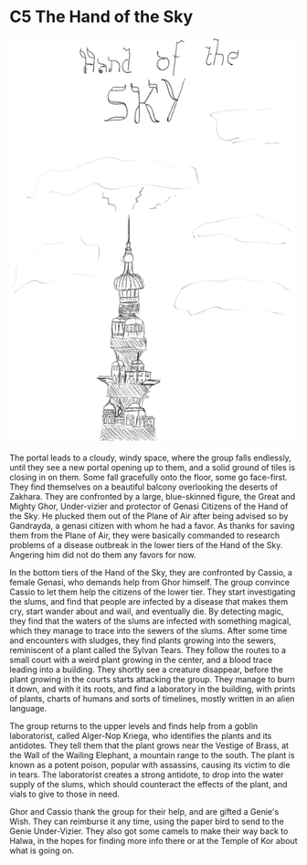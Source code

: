 # C5 The Hand of the Sky

![Top 4 levels of the Hand of the Sky](../.gitbook/assets/handofthesky1.png)

The portal leads to a cloudy, windy space, where the group falls endlessly, until they see a new portal opening up to them, and a solid ground of tiles is closing in on them. Some fall gracefully onto the floor, some go face-first. They find themselves on a beautiful balcony overlooking the deserts of Zakhara. They are confronted by a large, blue-skinned figure, the Great and Mighty Ghor, Under-vizier and protector of Genasi Citizens of the Hand of the Sky. He plucked them out of the Plane of Air after being advised so by Gandrayda, a genasi citizen with whom he had a favor. As thanks for saving them from the Plane of Air, they were basically commanded to research problems of a disease outbreak in the lower tiers of the Hand of the Sky. Angering him did not do them any favors for now.

In the bottom tiers of the Hand of the Sky, they are confronted by Cassio, a female Genasi, who demands help from Ghor himself. The group convince Cassio to let them help the citizens of the lower tier. They start investigating the slums, and find that people are infected by a disease that makes them cry, start wander about and wail, and eventually die. By detecting magic, they find that the waters of the slums are infected with something magical, which they manage to trace into the sewers of the slums. After some time and encounters with sludges, they find plants growing into the sewers, reminiscent of a plant called the Sylvan Tears. They follow the routes to a small court with a weird plant growing in the center, and a blood trace leading into a building. They shortly see a creature disappear, before the plant growing in the courts starts attacking the group. They manage to burn it down, and with it its roots, and find a laboratory in the building, with prints of plants, charts of humans and sorts of timelines, mostly written in an alien language. 

The group returns to the upper levels and finds help from a goblin laboratorist, called Alger-Nop Kriega, who identifies the plants and its antidotes. They tell them that the plant grows near the Vestige of Brass, at the Wall of the Wailing Elephant, a mountain range to the south. The plant is known as a potent poison, popular with assassins, causing its victim to die in tears. The laboratorist creates a strong antidote, to drop into the water supply of the slums, which should counteract the effects of the plant, and vials to give to those in need. 

Ghor and Cassio thank the group for their help, and are gifted a Genie's Wish. They can reimburse it any time, using the paper bird to send to the Genie Under-Vizier. They also got some camels to make their way back to Halwa, in the hopes for finding more info there or at the Temple of Kor about what is going on.

